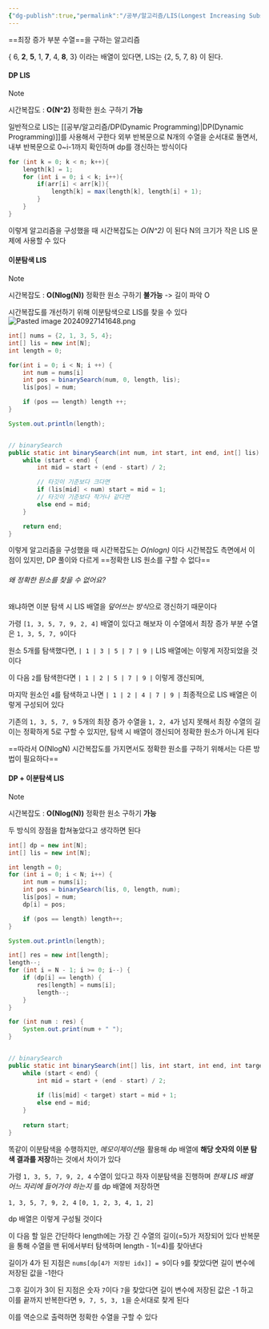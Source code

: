 ```yaml
---
{"dg-publish":true,"permalink":"/공부/알고리즘/LIS(Longest Increasing Subsequence) 알고리즘/","dgPassFrontmatter":true}
---
```


==최장 증가 부분 수열==을 구하는 알고리즘

{ 6, **2**, **5**, 1, **7**, 4, **8**, 3} 이라는 배열이 있다면, LIS는 {2, 5, 7, 8} 이 된다.

#### DP LIS

>[!note]
>시간복잡도 : **O(N^2)**
>정확한 원소 구하기 **가능**

일반적으로 LIS는 [[공부/알고리즘/DP(Dynamic Programming)\|DP(Dynamic Programming)]]를 사용해서 구한다
외부 반복문으로 N개의 수열을 순서대로 돌면서,
내부 반복문으로 0~i-1까지 확인하며 dp를 갱신하는 방식이다

```java
for (int k = 0; k < n; k++){
	length[k] = 1;
    for (int i = 0; i < k; i++){
        if(arr[i] < arr[k]){
            length[k] = max(length[k], length[i] + 1);
        }
    }
}
```

이렇게 알고리즘을 구성했을 때 시간복잡도는 *O(N^2)* 이 된다
N의 크기가 작은 LIS 문제에 사용할 수 있다

#### 이분탐색 LIS

>[!note]
>시간복잡도 : **O(Nlog(N))**
>정확한 원소 구하기 **불가능** -> 길이 파악 O

시간복잡도를 개선하기 위해 이분탐색으로 LIS를 찾을 수 있다
![Pasted image 20240927141648.png](/img/user/%EC%B2%A8%EB%B6%80%ED%8C%8C%EC%9D%BC/Pasted%20image%2020240927141648.png)

```java
int[] nums = {2, 1, 3, 5, 4};
int[] lis = new int[N];
int length = 0;

for(int i = 0; i < N; i ++) {
	int num = nums[i]
	int pos = binarySearch(num, 0, length, lis);
	lis[pos] = num;

	if (pos == length) length ++;
}

System.out.println(length);


// binarySearch
public static int binarySearch(int num, int start, int end, int[] lis) {
	while (start < end) {
		int mid = start + (end - start) / 2;

		// 타깃이 기준보다 크다면
		if (lis[mid] < num) start = mid = 1;
		// 타깃이 기준보다 작거나 같다면
		else end = mid;
	}

	return end;
}
```

이렇게 알고리즘을 구성했을 때 시간복잡도는 *O(nlogn)* 이다
시간복잡도 측면에서 이점이 있지만, DP 풀이와 다르게 ==정확한 LIS 원소를 구할 수 없다==

###### 왜 정확한 원소를 찾을 수 없어요?

왜냐하면 이분 탐색 시 LIS 배열을 *덮어쓰는 방식*으로 갱신하기 때문이다

가령 `[1, 3, 5, 7, 9, 2, 4]` 배열이 있다고 해보자
이 수열에서 최장 증가 부분 수열은 `1, 3, 5, 7, 9`이다

원소 5개를 탐색했다면,
`| 1 | 3 | 5 | 7 | 9 |`
LIS 배열에는 이렇게 저장되었을 것이다

이 다음 `2`를 탐색한다면
`| 1 | 2 | 5 | 7 | 9 |`
이렇게 갱신되며,

마지막 원소인 `4`를 탐색하고 나면
`| 1 | 2 | 4 | 7 | 9 |`
최종적으로 LIS 배열은 이렇게 구성되어 있다

기존의 `1, 3, 5, 7, 9` 5개의 최장 증가 수열을 `1, 2, 4`가 넘지 못해서
최장 수열의 길이는 정확하게 5로 구할 수 있지만, 탐색 시 배열이 갱신되어 정확한 원소가 아니게 된다

==따라서 O(NlogN) 시간복잡도를 가지면서도 정확한 원소를 구하기 위해서는 다른 방법이 필요하다==

#### DP + 이분탐색 LIS

>[!note]
>시간복잡도 : **O(Nlog(N))**
>정확한 원소 구하기 **가능**

두 방식의 장점을 합쳐놓았다고 생각하면 된다

```java
int[] dp = new int[N];  
int[] lis = new int[N];  

int length = 0;  
for (int i = 0; i < N; i++) {  
	int num = nums[i];  
	int pos = binarySearch(lis, 0, length, num);  
	lis[pos] = num;  
	dp[i] = pos;  

	if (pos == length) length++;  
}  

System.out.println(length);  

int[] res = new int[length];  
length--;  
for (int i = N - 1; i >= 0; i--) {  
	if (dp[i] == length) {  
		res[length] = nums[i];  
		length--;  
	}  
}  

for (int num : res) {  
	System.out.print(num + " ");  
}  


// binarySearch
public static int binarySearch(int[] lis, int start, int end, int target) {  
    while (start < end) {  
        int mid = start + (end - start) / 2;  
  
        if (lis[mid] < target) start = mid + 1;  
        else end = mid;  
    }  
  
    return start;  
}
```

똑같이 이분탐색을 수행하지만, *메모이제이션*을 활용해 dp 배열에 **해당 숫자의 이분 탐색 결과를 저장**하는 것에서 차이가 있다

가령 `1, 3, 5, 7, 9, 2, 4` 수열이 있다고 하자
이분탐색을 진행하며 *현재 LIS 배열 어느 자리에 들어가야 하는지* 를 dp 배열에 저장하면

  `1, 3, 5, 7, 9, 2, 4`
`[0, 1, 2, 3, 4, 1, 2]`

dp 배열은 이렇게 구성될 것이다

이 다음 할 일은 간단하다
length에는 가장 긴 수열의 길이(=5)가 저장되어 있다
반복문을 통해 수열을 맨 뒤에서부터 탐색하며 length - 1(=4)를 찾아낸다

길이가 4가 된 지점은 `nums[dp[4가 저장된 idx]] = 9`이다
`9`를 찾았다면 길이 변수에 저장된 값을 -1한다

그후 길이가 3이 된 지점은 숫자 `7`이다
`7`을 찾았다면 길이 변수에 저장된 값은 -1 하고 이를 끝까지 반복한다면
`9, 7, 5, 3, 1`을 순서대로 찾게 된다

이를 역순으로 출력하면 정확한 수열을 구할 수 있다
